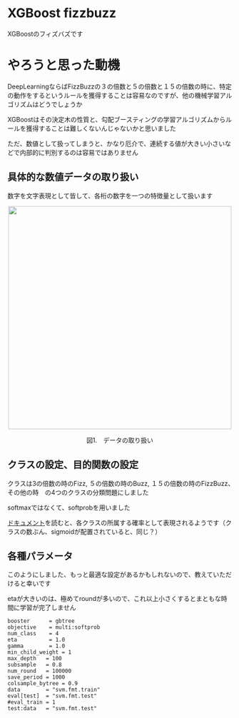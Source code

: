 XGBoost fizzbuzz
=========

XGBoostのフィズバズです

# やろうと思った動機
DeepLearningならばFizzBuzzの３の倍数と５の倍数と１５の倍数の時に、特定の動作をするというルールを獲得することは容易なのですが、他の機械学習アルゴリズムはどうでしょうか  

XGBoostはその決定木の性質と、勾配ブースティングの学習アルゴリズムからルールを獲得することは難しくないんじゃないかと思いました  

ただ、数値として扱ってしまうと、かなり厄介で、連続する値が大きい小さいなどで内部的に判別するのは容易ではありません  

## 具体的な数値データの取り扱い

数字を文字表現として皆して、各桁の数字を一つの特徴量として扱います  

<p align="center">
  <img width="500px" src="https://user-images.githubusercontent.com/4949982/28282120-47ffa97e-6b64-11e7-9028-383eb1df820d.png">
</p>
<div align="center"> 図1.　データの取り扱い </div>

## クラスの設定、目的関数の設定
クラスは3の倍数の時のFizz, ５の倍数の時のBuzz, １５の倍数の時のFizzBuzz、　その他の時　の4つのクラスの分類問題にしました  

softmaxではなくて、softprobを用いました  

[ドキュメント](https://github.com/dmlc/xgboost/blob/master/doc/parameter.md)を読むと、各クラスの所属する確率として表現されるようです（クラスの数ぶん、sigmoidが配置されていると、同じ？）  

## 各種パラメータ
このようにしました、もっと最適な設定があるかもしれないので、教えていただけると幸いです  

etaが大きいのは、極めてroundが多いので、これ以上小さくするとまともな時間に学習が完了しません　　
```console
booster      = gbtree
objective    = multi:softprob
num_class    = 4
eta          = 1.0
gamma        = 1.0
min_child_weight = 1
max_depth   = 100
subsample   = 0.8
num_round   = 100000
save_period = 1000
colsample_bytree = 0.9
data        = "svm.fmt.train"
eval[test]  = "svm.fmt.test"
#eval_train = 1
test:data   = "svm.fmt.test"
```
